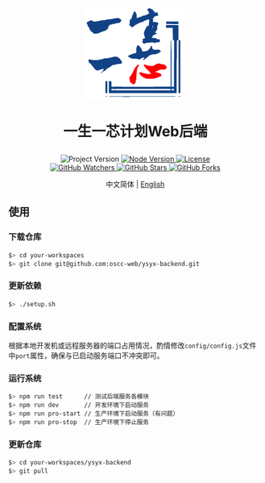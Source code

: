<p align="center">
    <img alt="Logo" src="https://github.com/oscc-web/ysyx-website-resources/blob/main/images/logo/ysyx.png" width="200">
</p>

<h1>
    <p align="center">一生一芯计划Web后端</p>
</h1>

<p align="center">
    <a title="Project Version">
        <img alt="Project Version" src="https://img.shields.io/badge/version-1.0.0-brightgreen" />
    </a>
    <a title="Node Version" target="_blank" href="https://nodejs.org">
        <img alt="Node Version" src="https://img.shields.io/badge/Node-%3E%3D16.19.1-blue" />
    </a>
    <a title="License" target="_blank" href="https://github.com/oscc-web/ysyx-backend/blob/master/LICENSE">
        <img alt="License" src="https://img.shields.io/github/license/oscc-web/ysyx-backend.svg" />
    </a>
    <br/>
    <a title="GitHub Watchers" target="_blank" href="https://github.com/oscc-web/ysyx-backend/watchers">
        <img alt="GitHub Watchers" src="https://img.shields.io/github/watchers/oscc-web/ysyx-backend.svg?label=Watchers&style=social" />
    </a>
    <a title="GitHub Stars" target="_blank" href="https://github.com/oscc-web/ysyx-backend/stargazers">
        <img alt="GitHub Stars" src="https://img.shields.io/github/stars/oscc-web/ysyx-backend.svg?label=Stars&style=social" />
    </a>
    <a title="GitHub Forks" target="_blank" href="https://github.com/oscc-web/ysyx-backend/network/members">
        <img alt="GitHub Forks" src="https://img.shields.io/github/forks/oscc-web/ysyx-backend.svg?label=Forks&style=social" />
    </a>
</p>

<p align="center">中文简体 | <a title="English" href="README.md">English</a></p>

## 使用

### 下载仓库

```sh
$> cd your-workspaces
$> git clone git@github.com:oscc-web/ysyx-backend.git
```

### 更新依赖

```sh
$> ./setup.sh
```

### 配置系统

根据本地开发机或远程服务器的端口占用情况，酌情修改`config/config.js`文件中`port`属性，确保与已启动服务端口不冲突即可。

### 运行系统

```sh
$> npm run test      // 测试后端服务各模块
$> npm run dev       // 开发环境下启动服务
$> npm run pro-start // 生产环境下启动服务（有问题）
$> npm run pro-stop  // 生产环境下停止服务
```

### 更新仓库

```sh
$> cd your-workspaces/ysyx-backend
$> git pull
```
